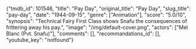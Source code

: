 {"tmdb_id": 101546, "title": "Pay Day", "original_title": "Pay Day", "slug_title": "pay-day", "date": "1944-09-15", "genre": ["Animation"], "score": "5.0/10", "synopsis": "Technical Fairy First Class shows Snafu the consequences of frittering away his pay.", "image": "/img/default-cover.png", "actors": ["Mel Blanc (Pvt. Snafu)"], "comments": [], "recommandations_id": [], "youtube_key": "notfound"}